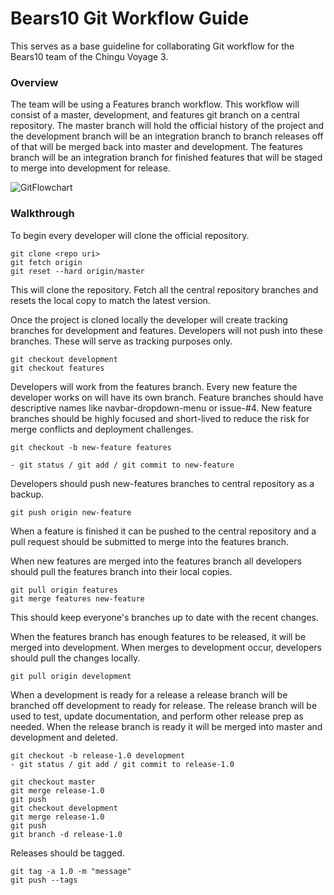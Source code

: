 # Bears10 Git Workflow Guide

This serves as a base guideline for collaborating Git workflow for the Bears10 team of the Chingu Voyage 3.

### Overview

The team will be using a Features branch workflow. This workflow will consist of a master, development, and features git branch on a central repository. The master branch will hold the official history of the project and the development branch will be an integration branch to branch releases off of that will be merged back into master and development. The features branch will be an integration branch for finished features that will be staged to merge into development for release.

![GitFlowchart](https://raw.githubusercontent.com/chingu-voyage3/bears-10/blob/assets/gitflow.png)

### Walkthrough

To begin every developer will clone the official repository.

```
git clone <repo uri>
git fetch origin
git reset --hard origin/master
```

This will clone the repository. Fetch all the central repository branches and resets the local copy to match the latest version.

Once the project is cloned locally the developer will create tracking branches for development and features. Developers will not push into these branches. These will serve as tracking purposes only.

```
git checkout development
git checkout features
```

Developers will work from the features branch. Every new feature the developer works on will have its own branch. Feature branches should have descriptive names like navbar-dropdown-menu or issue-\#4. New feature branches should be highly focused and short-lived to reduce the risk for merge conflicts and deployment challenges.

```
git checkout -b new-feature features

- git status / git add / git commit to new-feature
```

Developers should push new-features branches to central repository as a backup.

```
git push origin new-feature
```

When a feature is finished it can be pushed to the central repository and a pull request should be submitted to merge into the features branch.

When new features are merged into the features branch all developers should pull the features branch into their local copies.

```
git pull origin features
git merge features new-feature
```

This should keep everyone's branches up to date with the recent changes.

When the features branch has enough features to be released, it will be merged into development. When merges to development occur, developers should pull the changes locally.

```
git pull origin development
```

When a development is ready for a release a release branch will be branched off development to ready for release.  The release branch will be used to test, update documentation, and perform other release prep as needed. When the release branch is ready it will be merged into master and development and deleted.

```
git checkout -b release-1.0 development
- git status / git add / git commit to release-1.0

git checkout master
git merge release-1.0
git push
git checkout development
git merge release-1.0
git push
git branch -d release-1.0
```

Releases should be tagged.

```
git tag -a 1.0 -m "message"
git push --tags
```
